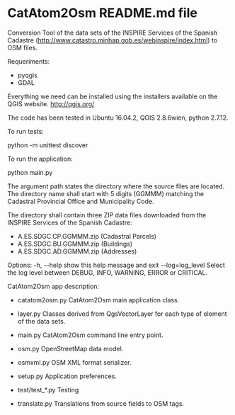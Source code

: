 # CatAtom2Osm README.md file

Conversion Tool of the data sets of the INSPIRE Services of the Spanish
Cadastre (http://www.catastro.minhap.gob.es/webinspire/index.html) to
OSM files.

Requeriments:

* pyqgis
* GDAL

Everything we need can be installed using the installers available on the QGIS 
website. http://qgis.org/

The code has been tested in Ubuntu 16.04.2, QGIS 2.8.6wien, python 2.7.12. 

To run tests:

python -m unittest discover

To run the application:

python main.py <path>

The argument path states the directory where the source files are located. 
The directory name shall start with 5 digits (GGMMM) matching the Cadastral 
Provincial Office and Municipality Code.

The directory shall contain three ZIP data files downloaded from the INSPIRE
Services of the Spanish Cadastre:

  * A.ES.SDGC.CP.GGMMM.zip (Cadastral Parcels) 
  * A.ES.SDGC.BU.GGMMM.zip (Buildings)
  * A.ES.SDGC.AD.GGMMM.zip (Addresses)

Options:
  -h, --help       show this help message and exit
  --log=log_level  Select the log level between DEBUG, INFO, WARNING, ERROR or
                   CRITICAL.

CatAtom2Osm app description:

  * catatom2osm.py
    CatAtom2Osm main application class.

  * layer.py
    Classes derived from QgsVectorLayer for each type of element of the data
    sets.
    
  * main.py
    CatAtom2Osm command line entry point.

  * osm.py
    OpenStreetMap data model.

  * osmxml.py
    OSM XML format serializer.
  
  * setup.py
    Application preferences.

  * test/test_*.py
    Testing
  
  * translate.py
    Translations from source fields to OSM tags.

